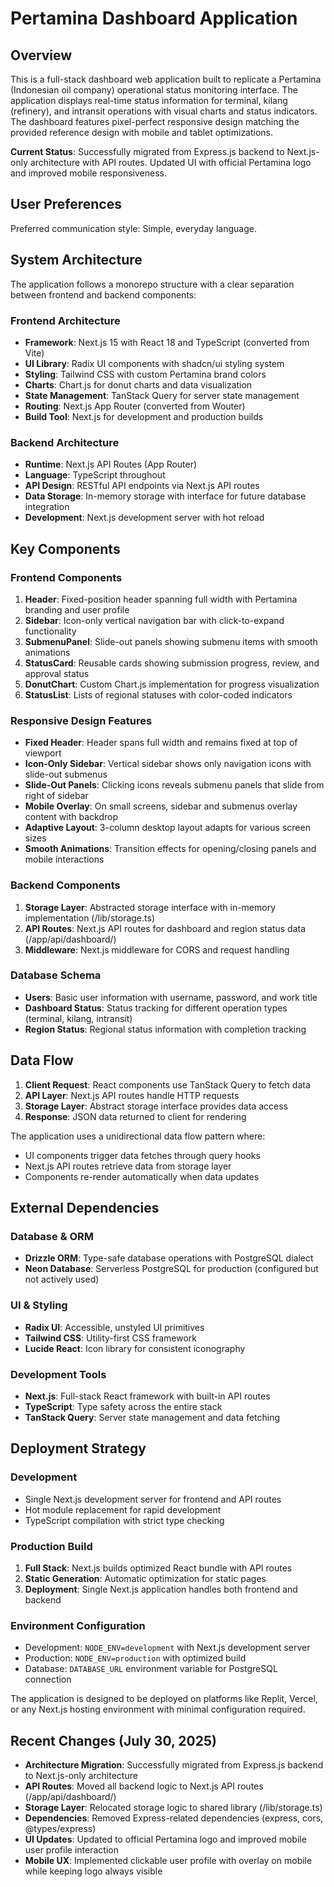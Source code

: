 # Pertamina Dashboard Application

## Overview

This is a full-stack dashboard web application built to replicate a Pertamina (Indonesian oil company) operational status monitoring interface. The application displays real-time status information for terminal, kilang (refinery), and intransit operations with visual charts and status indicators. The dashboard features pixel-perfect responsive design matching the provided reference design with mobile and tablet optimizations.

**Current Status**: Successfully migrated from Express.js backend to Next.js-only architecture with API routes. Updated UI with official Pertamina logo and improved mobile responsiveness.

## User Preferences

Preferred communication style: Simple, everyday language.

## System Architecture

The application follows a monorepo structure with a clear separation between frontend and backend components:

### Frontend Architecture
- **Framework**: Next.js 15 with React 18 and TypeScript (converted from Vite)
- **UI Library**: Radix UI components with shadcn/ui styling system
- **Styling**: Tailwind CSS with custom Pertamina brand colors
- **Charts**: Chart.js for donut charts and data visualization
- **State Management**: TanStack Query for server state management
- **Routing**: Next.js App Router (converted from Wouter)
- **Build Tool**: Next.js for development and production builds

### Backend Architecture
- **Runtime**: Next.js API Routes (App Router)
- **Language**: TypeScript throughout
- **API Design**: RESTful API endpoints via Next.js API routes
- **Data Storage**: In-memory storage with interface for future database integration
- **Development**: Next.js development server with hot reload

## Key Components

### Frontend Components
1. **Header**: Fixed-position header spanning full width with Pertamina branding and user profile
2. **Sidebar**: Icon-only vertical navigation bar with click-to-expand functionality
3. **SubmenuPanel**: Slide-out panels showing submenu items with smooth animations
4. **StatusCard**: Reusable cards showing submission progress, review, and approval status
5. **DonutChart**: Custom Chart.js implementation for progress visualization
6. **StatusList**: Lists of regional statuses with color-coded indicators

### Responsive Design Features
- **Fixed Header**: Header spans full width and remains fixed at top of viewport
- **Icon-Only Sidebar**: Vertical sidebar shows only navigation icons with slide-out submenus
- **Slide-Out Panels**: Clicking icons reveals submenu panels that slide from right of sidebar
- **Mobile Overlay**: On small screens, sidebar and submenus overlay content with backdrop
- **Adaptive Layout**: 3-column desktop layout adapts for various screen sizes
- **Smooth Animations**: Transition effects for opening/closing panels and mobile interactions

### Backend Components
1. **Storage Layer**: Abstracted storage interface with in-memory implementation (/lib/storage.ts)
2. **API Routes**: Next.js API routes for dashboard and region status data (/app/api/dashboard/)
3. **Middleware**: Next.js middleware for CORS and request handling

### Database Schema
- **Users**: Basic user information with username, password, and work title
- **Dashboard Status**: Status tracking for different operation types (terminal, kilang, intransit)
- **Region Status**: Regional status information with completion tracking

## Data Flow

1. **Client Request**: React components use TanStack Query to fetch data
2. **API Layer**: Next.js API routes handle HTTP requests
3. **Storage Layer**: Abstract storage interface provides data access
4. **Response**: JSON data returned to client for rendering

The application uses a unidirectional data flow pattern where:
- UI components trigger data fetches through query hooks
- Next.js API routes retrieve data from storage layer
- Components re-render automatically when data updates

## External Dependencies

### Database & ORM
- **Drizzle ORM**: Type-safe database operations with PostgreSQL dialect
- **Neon Database**: Serverless PostgreSQL for production (configured but not actively used)

### UI & Styling
- **Radix UI**: Accessible, unstyled UI primitives
- **Tailwind CSS**: Utility-first CSS framework
- **Lucide React**: Icon library for consistent iconography

### Development Tools
- **Next.js**: Full-stack React framework with built-in API routes
- **TypeScript**: Type safety across the entire stack
- **TanStack Query**: Server state management and data fetching

## Deployment Strategy

### Development
- Single Next.js development server for frontend and API routes
- Hot module replacement for rapid development
- TypeScript compilation with strict type checking

### Production Build
1. **Full Stack**: Next.js builds optimized React bundle with API routes
2. **Static Generation**: Automatic optimization for static pages
3. **Deployment**: Single Next.js application handles both frontend and backend

### Environment Configuration
- Development: `NODE_ENV=development` with Next.js development server
- Production: `NODE_ENV=production` with optimized build
- Database: `DATABASE_URL` environment variable for PostgreSQL connection

The application is designed to be deployed on platforms like Replit, Vercel, or any Next.js hosting environment with minimal configuration required.

## Recent Changes (July 30, 2025)

- **Architecture Migration**: Successfully migrated from Express.js backend to Next.js-only architecture
- **API Routes**: Moved all backend logic to Next.js API routes (/app/api/dashboard/)
- **Storage Layer**: Relocated storage logic to shared library (/lib/storage.ts)
- **Dependencies**: Removed Express-related dependencies (express, cors, @types/express)
- **UI Updates**: Updated to official Pertamina logo and improved mobile user profile interaction
- **Mobile UX**: Implemented clickable user profile with overlay on mobile while keeping logo always visible